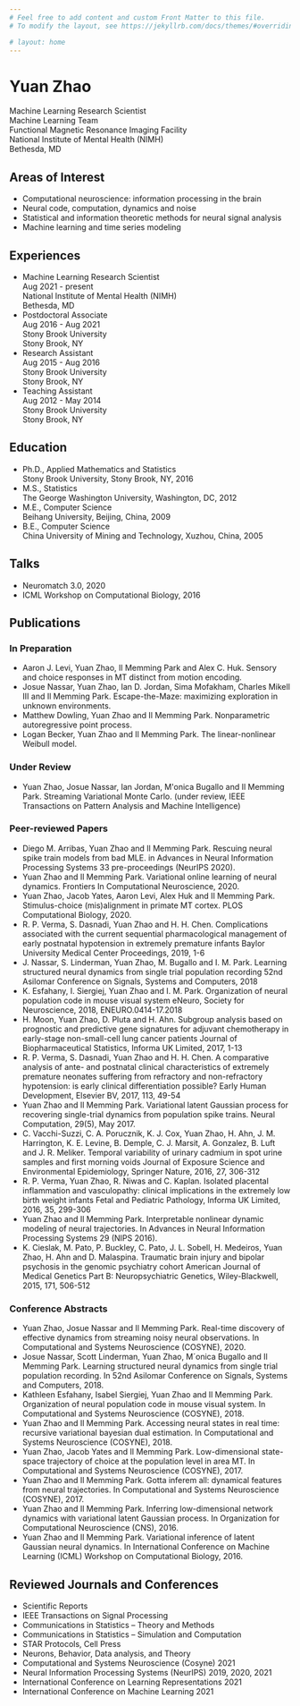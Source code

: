 ```yaml
---
# Feel free to add content and custom Front Matter to this file.
# To modify the layout, see https://jekyllrb.com/docs/themes/#overriding-theme-defaults

# layout: home
---
```


# Yuan Zhao

Machine Learning Research Scientist  
Machine Learning Team  
Functional Magnetic Resonance Imaging Facility  
National Institute of Mental Health (NIMH)  
Bethesda, MD

## Areas of Interest

- Computational neuroscience: information processing in the brain
- Neural code, computation, dynamics and noise
- Statistical and information theoretic methods for neural signal analysis
- Machine learning and time series modeling


## Experiences

- Machine Learning Research Scientist  
Aug 2021 - present  
National Institute of Mental Health (NIMH)  
Bethesda, MD
- Postdoctoral Associate  
Aug 2016 - Aug 2021  
Stony Brook University  
Stony Brook, NY  
- Research Assistant  
Aug 2015 - Aug 2016  
Stony Brook University  
Stony Brook, NY  
- Teaching Assistant  
Aug 2012 - May 2014  
Stony Brook University  
Stony Brook, NY

## Education

- Ph.D., Applied Mathematics and Statistics  
Stony Brook University, Stony Brook, NY, 2016
- M.S., Statistics  
The George Washington University, Washington, DC, 2012
- M.E., Computer Science  
Beihang University, Beijing, China, 2009
- B.E., Computer Science  
China University of Mining and Technology, Xuzhou, China, 2005

## Talks

- Neuromatch 3.0, 2020
- ICML Workshop on Computational Biology, 2016

## Publications

### In Preparation

- Aaron J. Levi, Yuan Zhao, Il Memming Park and Alex C. Huk. Sensory and choice responses in MT distinct from motion encoding.
- Josue Nassar, Yuan Zhao, Ian D. Jordan, Sima Mofakham, Charles Mikell III and Il Memming Park. Escape-the-Maze: maximizing exploration in unknown environments. 
- Matthew Dowling, Yuan Zhao and Il Memming Park. Nonparametric autoregressive point process. 
- Logan Becker, Yuan Zhao and Il Memming Park. The linear-nonlinear Weibull model.

### Under Review

- Yuan Zhao, Josue Nassar, Ian Jordan, M\'onica Bugallo and Il Memming Park. Streaming Variational Monte Carlo. (under review, IEEE Transactions on Pattern Analysis and Machine Intelligence)

### Peer-reviewed Papers

- Diego M. Arribas, Yuan Zhao and Il Memming Park. 
Rescuing neural spike train models from bad MLE. in Advances in Neural Information Processing Systems 33 pre-proceedings (NeurIPS 2020).
- Yuan Zhao and Il Memming Park. 
Variational online learning of neural dynamics. Frontiers In Computational Neuroscience, 2020.
- Yuan Zhao, Jacob Yates, Aaron Levi, Alex Huk and Il Memming Park. Stimulus-choice (mis)alignment in primate MT cortex. PLOS Computational Biology, 2020.
- R. P. Verma, S. Dasnadi, Yuan Zhao and H. H. Chen.
Complications associated with the current sequential pharmacological management of early postnatal hypotension in extremely premature infants 
Baylor University Medical Center Proceedings, 2019, 1-6 
- J. Nassar, S. Linderman, Yuan Zhao, M. Bugallo and I. M. Park.
Learning structured neural dynamics from single trial population recording 
52nd Asilomar Conference on Signals, Systems and Computers, 2018 
- K. Esfahany, I. Siergiej, Yuan Zhao and I. M. Park.
Organization of neural population code in mouse visual system 
eNeuro, Society for Neuroscience, 2018, ENEURO.0414-17.2018
- H. Moon, Yuan Zhao, D. Pluta and H. Ahn.
Subgroup analysis based on prognostic and predictive gene signatures for adjuvant chemotherapy in early-stage non-small-cell lung cancer patients 
Journal of Biopharmaceutical Statistics, Informa UK Limited, 2017, 1-13 
- R. P. Verma, S. Dasnadi, Yuan Zhao and H. H. Chen.
A comparative analysis of ante- and postnatal clinical characteristics of extremely premature neonates suffering from refractory and non-refractory hypotension: is early clinical differentiation possible? Early Human Development, Elsevier BV, 2017, 113, 49-54 
- Yuan Zhao and Il Memming Park. Variational latent Gaussian process for recovering single-trial dynamics from population spike trains. Neural Computation, 29(5), May 2017.
- C. Vacchi-Suzzi, C. A. Porucznik, K. J. Cox, Yuan Zhao, H. Ahn, J. M. Harrington, K. E. Levine, B. Demple, C. J. Marsit, A. Gonzalez, B. Luft and J. R. Meliker.
Temporal variability of urinary cadmium in spot urine samples and first morning voids 
Journal of Exposure Science and Environmental Epidemiology, Springer Nature, 2016, 27, 306-312 
- R. P. Verma, Yuan Zhao, R. Niwas and C. Kaplan.
Isolated placental inflammation and vasculopathy: clinical implications in the extremely low birth weight infants 
Fetal and Pediatric Pathology, Informa UK Limited, 2016, 35, 299-306 
- Yuan Zhao and Il Memming Park. Interpretable nonlinear dynamic modeling of neural trajectories. In Advances in Neural Information Processing Systems 29 (NIPS 2016).
- K. Cieslak, M. Pato, P. Buckley, C. Pato, J. L. Sobell, H. Medeiros, Yuan Zhao, H. Ahn and D. Malaspina.
Traumatic brain injury and bipolar psychosis in the genomic psychiatry cohort American Journal of Medical Genetics Part B: Neuropsychiatric Genetics, Wiley-Blackwell, 2015, 171, 506-512 

### Conference Abstracts

- Yuan Zhao, Josue Nassar and Il Memming Park. Real-time discovery of effective dynamics from streaming noisy neural observations. In Computational and Systems Neuroscience (COSYNE), 2020.
- Josue Nassar, Scott Linderman, Yuan Zhao, M´onica Bugallo and Il Memming Park. Learning structured neural dynamics from single trial population recording. In 52nd Asilomar Conference on Signals, Systems and Computers, 2018.
- Kathleen Esfahany, Isabel Siergiej, Yuan Zhao and Il Memming Park. Organization of neural population code in mouse visual system. In Computational and Systems Neuroscience (COSYNE), 2018.
- Yuan Zhao and Il Memming Park. Accessing neural states in real time: recursive variational bayesian dual estimation. In Computational and Systems Neuroscience (COSYNE), 2018.
- Yuan Zhao, Jacob Yates and Il Memming Park. Low-dimensional state-space trajectory of choice at the population level in area MT. In Computational and Systems Neuroscience (COSYNE), 2017.
- Yuan Zhao and Il Memming Park. Gotta inferem all: dynamical features from neural trajectories. In Computational and Systems Neuroscience (COSYNE), 2017.
- Yuan Zhao and Il Memming Park. Inferring low-dimensional network dynamics with variational latent Gaussian process. In Organization for Computational Neuroscience (CNS), 2016.
- Yuan Zhao and Il Memming Park. Variational inference of latent Gaussian neural dynamics. In International Conference on Machine Learning (ICML) Workshop on Computational Biology, 2016.

## Reviewed Journals and Conferences

- Scientific Reports
- IEEE Transactions on Signal Processing
- Communications in Statistics – Theory and Methods
- Communications in Statistics – Simulation and Computation
- STAR Protocols, Cell Press
- Neurons, Behavior, Data analysis, and Theory
- Computational and Systems Neuroscience (Cosyne) 2021
- Neural Information Processing Systems (NeurIPS) 2019, 2020, 2021
- International Conference on Learning Representations 2021
- International Conference on Machine Learning 2021
